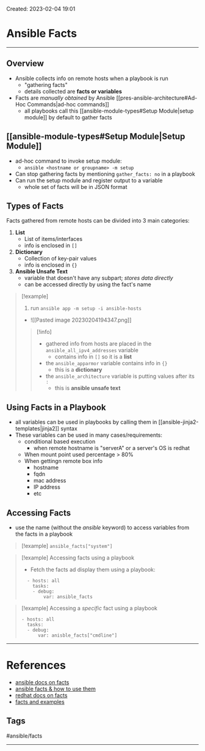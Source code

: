 Created: 2023-02-04 19:01
# Ansible Facts
---
## Overview
- Ansible collects info on remote hosts when a playbook is run
	- "gathering facts"
	- details collected are **facts or variables**
- Facts are _manually obtained_ by Ansible [[pres-ansible-architecture#Ad-Hoc Commands|ad-hoc commands]]
	- all playbooks call this [[ansible-module-types#Setup Module|setup module]] by default to gather facts

## [[ansible-module-types#Setup Module|Setup Module]]
- ad-hoc command to invoke setup module:
	- `ansible <hostname or groupname> -m setup`
- Can stop gathering facts by mentioning `gather_facts: no` in a playbook
- Can run the setup module and register output to a variable
	- whole set of facts will be in JSON format

## Types of Facts
Facts gathered from remote hosts can be divided into 3 main categories:
1. **List**
	- List of items/interfaces
	- info is enclosed in `[]`
2. **Dictionary**
	- Collection of key-pair values
	- info is enclosed in `{}`
3. **Ansible Unsafe Text**
	- variable that doesn't have any subpart; _stores data directly_
	- can be accessed directly by using the fact's name

> [!example]
> 1. run `ansible app -m setup -i ansible-hosts`
> 	- ![[Pasted image 20230204194347.png]]
> 	
> 	> [!info]
> 	> - gathered info from hosts are placed in the `ansible_all_ipv4_addresses` variable
> 	> 	- contains info in `[]` so it is a **list**
> 	> - the `ansible_apparmor` variable contains info in `{}`
> 	> 	- this is a **dictionary**
> 	> - the `ansible_architecture` variable is putting values after its `:`
> 	> 	- this is **ansible unsafe text**

## Using Facts in a Playbook
- all variables can be used in playbooks by calling them in [[ansible-jinja2-templates|jinja2]] syntax 
- These variables can be used in many cases/requirements:
	- conditional based execution
		- when remote hostname is "serverA" or a server's OS is redhat
	- When mount point used percentage > 80%
	- When gettingn remote box info
		- hostname
		- fqdn
		- mac address
		- IP address
		- etc
## Accessing Facts
- use the name (without the _ansible_ keyword) to access variables from the facts in a playbook
>[!example] 
>`ansible_facts["system"]`

>[!example] Accessing facts using a playbook
>- Fetch the facts ad display them using a playbook:
> ```
>	- hosts: all
>	  tasks:
>	  - debug:
>	      var: ansible_facts

> [!example] Accessing a _specific_ fact using a playbook
> ```
> - hosts: all
>   tasks:
>   - debug:
>       var: anisble_facts["cmdline"]
 

 
--- 
# References
- [ansible docs on facts](https://docs.ansible.com/ansible/latest/playbook_guide/playbooks_vars_facts.html)
- [ansible facts & how to use them](https://www.middlewareinventory.com/blog/ansible-facts-list-how-to-use-ansible-facts/)
- [redhat docs on facts](https://www.redhat.com/sysadmin/playing-ansible-facts)
- [facts and examples](https://www.educba.com/ansible-facts/)

## Tags
#ansible/facts

---